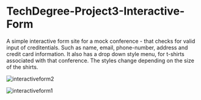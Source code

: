# TechDegree-Project3-Interactive-Form
 
A simple interactive form site for a mock conference - that checks for valid input of creditentials. Such as name, email, phone-number, address and credit card information. It also has a drop down style menu, for t-shirts associated with that conference. The styles change depending on the size of the shirts.

![interactiveform2](https://user-images.githubusercontent.com/54726803/115056652-1b56b780-9eb1-11eb-8ff7-a3dc12c65d93.png)

![interactiveform1](https://user-images.githubusercontent.com/54726803/115056668-1f82d500-9eb1-11eb-87f0-b200ba7325a2.png)


